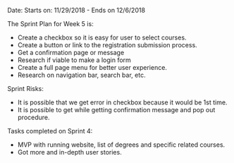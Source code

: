 Date: Starts on: 11/29/2018  -  Ends on 12/6/2018

The Sprint Plan for Week 5 is:
* Create a checkbox so it is easy for user to select courses.
* Create a button or link to the registration submission process.
* Get a confirmation page or message 
* Research if viable to make a login form
* Create a full page menu for better user experience.
* Research on navigation bar, search bar, etc.

Sprint Risks:

* It is possible that we get error in checkbox because it would be 1st time.
* It is possible to get while getting confirmation message and pop out procedure.

Tasks completed on Sprint 4:
* MVP with running website, list of degrees and specific related courses.
* Got more and in-depth user stories.


